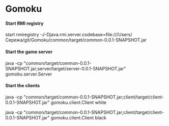 # Gomoku

#### Start RMI registry
start rmiregistry -J-Djava.rmi.server.codebase=file:///Users/Сережа/git/Gomoku/common/target/common-0.0.1-SNAPSHOT.jar

#### Start the game server
java -cp "common/target/common-0.0.1-SNAPSHOT.jar;server/target/server-0.0.1-SNAPSHOT.jar" gomoku.server.Server

#### Start the clients
java -cp "common/target/common-0.0.1-SNAPSHOT.jar;client/target/client-0.0.1-SNAPSHOT.jar" gomoku.client.Client white

java -cp "common/target/common-0.0.1-SNAPSHOT.jar;client/target/client-0.0.1-SNAPSHOT.jar" gomoku.client.Client black